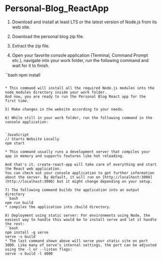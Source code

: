 # Personal-Blog_ReactApp


1) Download and install at least LTS or the latest version of Node.js from its web site.

2) Download the personal blog zip file.

3) Extract the zip file.

4) Open your favorite console application (Terminal, Command Prompt etc.), navigate into your work folder, run the following command and wait for it to finish.

``bash
npm install
```

* This command will install all the required Node.js modules into the   node_modules directory inside your work folder.
And now, you are ready to run the Personal Blog React app for the first time.

5) Make changes in the website according to your needs.

6) While still in your work folder, run the following command in the console application:


`JavaScript
// Starts Website Locally 
npm start

* This command usually runs a development server that compiles your app in memory and supports features like hot reloading.

And that's it. create-react-app will take care of everything and start the React web application.
You can check out your console application to get further information about the server. By default, it will run on [http://localhost:3000](http://localhost:3000) but it might change depending on your setup.

7) The following command builds the application into an output directory
``bash
npm run build
* compiles the application into /build directory.

8) Deployment using static server: For environments using Node, the easiest way to handle this would be to install serve and let it handle the rest:
``bash
npm install -g serve
serve -s build
* The last command shown above will serve your static site on port 3000. Like many of serve’s internal settings, the port can be adjusted using the -l or --listen flags:
serve -s build -l 4000
